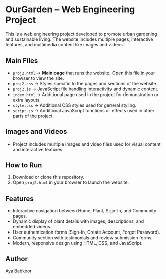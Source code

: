 # OurGarden – Web Engineering Project

This is a web engineering project developed to promote urban gardening and sustainable living. The website includes multiple pages, interactive features, and multimedia content like images and videos.

## Main Files

- `proj2.html` → **Main page** that runs the website. Open this file in your browser to view the site.
- `proj2.css` → Styles specific to the pages and sections of the website.
- `proj2.js` → JavaScript file handling interactivity and dynamic content.
- `index.html` → Additional page used in the project for demonstration or extra layouts.
- `style.css` → Additional CSS styles used for general styling.
- `script.js` → Additional JavaScript functions or effects used in other parts of the project.

## Images and Videos

- Project includes multiple images and video files used for visual content and interactive features.

## How to Run

1. Download or clone this repository.
2. Open `proj2.html` in your browser to launch the website.

## Features

- Interactive navigation between Home, Plant, Sign-In, and Community pages.
- Dynamic display of plant details with images, descriptions, and embedded videos.
- User authentication forms (Sign-In, Create Account, Forgot Password).
- Community section with testimonials and review submission forms.
- Modern, responsive design using HTML, CSS, and JavaScript.

## Author

Aya Babkoor
